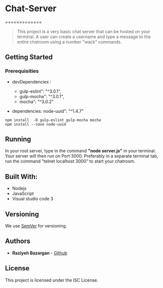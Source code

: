 # Chat-Server
=============

> This project is a very basic chat server that can be hosted on your terminal.
A user can create a username and type a message to the entire chatroom using a number "wack" commands.

## Getting Started


### Prerequisities

 -  devDependencies : 
    - gulp-eslint": "^3.0.1",
    - gulp-mocha": "^3.0.1",
    - mocha": "^3.0.2"

- dependencies: 
    node-uuid": "^1.4.7"
  
```
npm install  -D gulp-eslint gulp-mocha mocha
npm install --save node-uuid
```


## Running

In your root server, type in the command **"node server.js"** in your terminal. Your server will then run on Port 3000.
Preferably in a separate terminal tab, run the command "telnet localhost 3000" to start your chatroom.


## Built With:

* Nodejs
* JavaScript
* Visual studio code 3 

## Versioning

We use [SemVer](http://semver.org/) for versioning.

## Authors

* **Raziyeh Bazargan** - [Github](https://github.com/RaziyehBazargan)

## License

This project is licensed under the ISC License.

